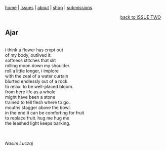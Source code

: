 [home](index.md) | [issues](issues.md) | [about](about.md) | [shop](shop.md)  |  [submissions](submit.md)

<div align="right">
  <a href="issuetwo.html">back to ISSUE TWO</a>
</div>

## Ajar
<br>
i think a flower has crept out <br>
of my body, outlived it. <br>
softness stitches that slit <br>
rolling moon down my shoulder. <br>
roll a little longer, i implore <br>
with the zeal of a water curtain <br>
blurted endlessly out of a rock. <br>
to relax: to be well-placed bloom. <br>
from here life as a whole <br>
might have been a stone <br>
trained to tell flesh where to go. <br>
mouths stagger above the bowl. <br>
in the end it can be comforting for fruit <br>
to replace fruit. hug me hug me <br>
the leashed light keeps barking. <br>
<br>
<br>

*Nasim Luczaj*
